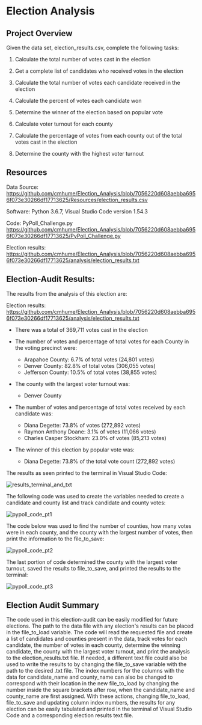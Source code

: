 # Election Analysis


## Project Overview


Given the data set, election_results.csv, complete the following tasks:


1) Calculate the total number of votes cast in the election

2) Get a complete list of candidates who received votes in the election

3) Calculate the total number of votes each candidate received in the election

4) Calculate the percent of votes each candidate won

5) Determine the winner of the election based on popular vote

6) Calculate voter turnout for each county

7) Calculate the percentage of votes from each county out of the total votes cast in the election

8) Determine the county with the highest voter turnout


## Resources


Data Source: https://github.com/cmhume/Election_Analysis/blob/7056220d608aebba6956f073e30266df17713625/Resources/election_results.csv


Software: Python 3.6.7, Visual Studio Code version 1.54.3


Code: PyPoll_Challenge.py https://github.com/cmhume/Election_Analysis/blob/7056220d608aebba6956f073e30266df17713625/PyPoll_Challenge.py


Election results: https://github.com/cmhume/Election_Analysis/blob/7056220d608aebba6956f073e30266df17713625/analysis/election_results.txt


## Election-Audit Results: 


The results from the analysis of this election are:


Election results: https://github.com/cmhume/Election_Analysis/blob/7056220d608aebba6956f073e30266df17713625/analysis/election_results.txt


* There was a total of 369,711 votes cast in the election


* The number of votes and percentage of total votes for each County in the voting precinct were:
  
  
  * Arapahoe County: 6.7% of total votes (24,801 votes)
  * Denver County: 82.8% of total votes (306,055 votes)
  * Jefferson County: 10.5% of total votes (38,855 votes)


* The county with the largest voter turnout was:


  * Denver County 


* The number of votes and percentage of total votes received by each candidate was:


  * Diana Degette: 73.8% of votes (272,892 votes)
  * Raymon Anthony Doane: 3.1% of votes (11,066 votes)
  * Charles Casper Stockham: 23.0% of votes (85,213 votes)


* The winner of this election by popular vote was:


  * Diana Degette: 73.8% of the total vote count (272,892 votes)




The results as seen printed to the terminal in Visual Studio Code:


![results_terminal_and_txt](https://user-images.githubusercontent.com/78699521/113486783-3cf38000-9469-11eb-8be7-6b1bbb822725.png)


The following code was used to create the variables needed to create a candidate and county list and track candidate and county votes:


![pypoll_code_pt1](https://user-images.githubusercontent.com/78699521/113486839-8774fc80-9469-11eb-84f8-7ceef35d444f.png)


The code below was used to find the number of counties, how many votes were in each county, and the county with the largest number of votes, then print the information to the file_to_save:


![pypoll_code_pt2](https://user-images.githubusercontent.com/78699521/113486879-bf7c3f80-9469-11eb-8c77-87e7afc74e68.png)


The last portion of code determined the county with the largest voter turnout, saved the results to file_to_save, and printed the results to the terminal:


![pypoll_code_pt3](https://user-images.githubusercontent.com/78699521/113486912-e9356680-9469-11eb-8b32-8ff85ab661d8.png)


## Election Audit Summary


The code used in this election-audit can be easily modified for future elections.  The path to the data file with any election's results can be placed in the file_to_load variable.  The code will read the requested file and create a list of candidates and counties present in the data, track votes for each candidate, the number of votes in each county, determine the winning candidate, the county with the largest voter turnout, and print the analysis to the election_results.txt file.  If needed, a different text file could also be used to write the results to by changing the file_to_save variable with the path to the desired .txt file.  The index numbers for the columns with the data for candidate_name and county_name can also be changed to correspond with their location in the new file_to_load by changing the number inside the square brackets after row, when the candidate_name and county_name are first assigned. With these actions, changing file_to_load, file_to_save and updating column index numbers, the results for any election can be easily tabulated and printed in the terminal of Visual Studio Code and a corresponding election results text file.
